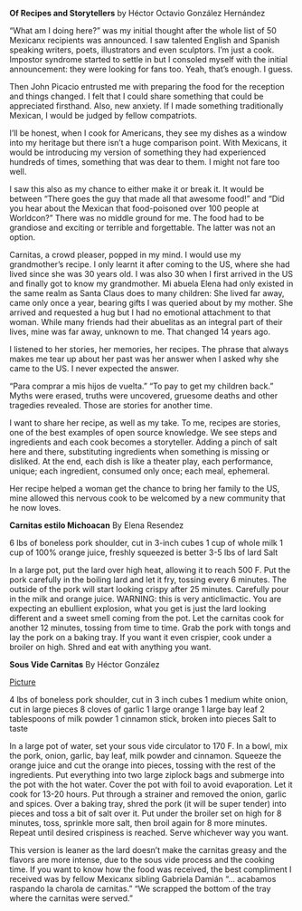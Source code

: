 **Of Recipes and Storytellers**
by Héctor Octavio González Hernández

“What am I doing here?” was my initial thought after the whole list of 50 Mexicanx recipients was announced. I saw talented English and Spanish speaking writers, poets, illustrators and even sculptors. I’m just a cook. Impostor syndrome started to settle in but I consoled myself with the initial announcement: they were looking for fans too. Yeah, that’s enough. I guess.

Then John Picacio entrusted me with preparing the food for the reception and things changed. I felt that I could share something that could be appreciated firsthand. Also, new anxiety. If I made something traditionally Mexican, I would be judged by fellow compatriots.

I’ll be honest, when I cook for Americans, they see my dishes as a window into my heritage but there isn’t a huge comparison point. With Mexicans, it would be introducing my version of something they had experienced hundreds of times, something that was dear to them. I might not fare too well.

I saw this also as my chance to either make it or break it. It would be between “There goes the guy that made all that awesome food!” and “Did you hear about the Mexican that food-poisoned over 100 people at Worldcon?” There was no middle ground for me. The food had to be grandiose and exciting or terrible and forgettable. The latter was not an option.

Carnitas, a crowd pleaser, popped in my mind. I would use my grandmother’s recipe. I only learnt it after coming to the US, where she had lived since she was 30 years old. I was also 30 when I first arrived in the US and finally got to know my grandmother. Mi abuela Elena had only existed in the same realm as Santa Claus does to many children: She lived far away, came only once a year, bearing gifts I was queried about by my mother. She arrived and requested a hug but I had no emotional attachment to that woman. While many friends had their abuelitas as an integral part of their lives, mine was far away, unknown to me. That changed 14 years ago.

I listened to her stories, her memories, her recipes. The phrase that always makes me tear up about her past was her answer when I asked why she came to the US. I never expected the answer.

“Para comprar a mis hijos de vuelta.” “To pay to get my children back.” Myths were erased, truths were uncovered, gruesome deaths and other tragedies revealed. Those are stories for another time.

I want to share her recipe, as well as my take. To me, recipes are stories, one of the best examples of open source knowledge. We see steps and ingredients and each cook becomes a storyteller. Adding a pinch of salt here and there, substituting ingredients when something is missing or disliked. At the end, each dish is like a theater play, each performance, unique; each ingredient, consumed only once; each meal, ephemeral.

Her recipe helped a woman get the chance to bring her family to the US, mine allowed this nervous cook to be welcomed by a new community that he now loves.

**Carnitas estilo Michoacan**
By Elena Resendez

6 lbs of boneless pork shoulder, cut in 3-inch cubes
1 cup of whole milk
1 cup of 100% orange juice, freshly squeezed is better
3-5 lbs of lard
Salt

In a large pot, put the lard over high heat, allowing it to reach 500 F. Put the pork carefully in the boiling lard and let it fry, tossing every 6 minutes. The outside of the pork will start looking crispy after 25 minutes. Carefully pour in the milk and orange juice. WARNING: this is very anticlimactic. You are expecting an ebullient explosion, what you get is just the lard looking different and a sweet smell coming from the pot. Let the carnitas cook for another 12 minutes, tossing from time to time. Grab the pork with tongs and lay the pork on a baking tray. If you want it even crispier, cook under a broiler on high. Shred and eat with anything you want.

**Sous Vide Carnitas**
By Héctor González

[Picture](Mexicanx145)

4 lbs of boneless pork shoulder, cut in 3 inch cubes
1 medium white onion, cut in large pieces
8 cloves of garlic
1 large orange
1 large bay leaf
2 tablespoons of milk powder
1 cinnamon stick, broken into pieces
Salt to taste

In a large pot of water, set your sous vide circulator to 170 F. In a bowl, mix the pork, onion, garlic, bay leaf, milk powder and cinnamon. Squeeze the orange juice and cut the orange into pieces, tossing with the rest of the ingredients. Put everything into two large ziplock bags and submerge into the pot with the hot water. Cover the pot with foil to avoid evaporation. Let it cook for 13-20 hours. Put through a strainer and removed the onion, garlic and spices. Over a baking tray, shred the pork (it will be super tender) into pieces and toss a bit of salt over it. Put under the broiler set on high for 8 minutes, toss, sprinkle more salt, then broil again for 8 more minutes. Repeat until desired crispiness is reached. Serve whichever way you want.

This version is leaner as the lard doesn’t make the carnitas greasy and the flavors are more intense, due to the sous vide process and the cooking time. If you want to know how the food was received, the best compliment I received was by fellow Mexicanx sibling Gabriela Damián “… acabamos raspando la charola de carnitas.” “We scrapped the bottom of the tray where the carnitas were served.”
